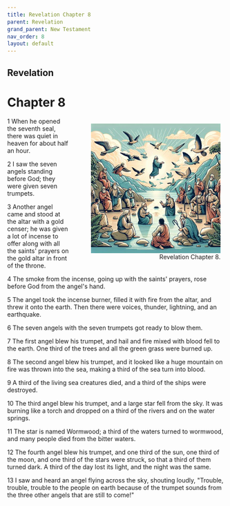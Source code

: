 ```yaml
---
title: Revelation Chapter 8
parent: Revelation
grand_parent: New Testament
nav_order: 8
layout: default
---
```


## Revelation

# Chapter 8

<figure style="float: right; margin-right: 10px;">
    <img src="/assets/Image/Revelation/500/8.jpg" alt="Revelation Chapter 8" style="width: 300px; height: 300px; float: right;padding-left: 10px;"/>
    <figcaption style="clear: both;text-align: right;">Revelation Chapter 8.</figcaption>
</figure>
1 When he opened the seventh seal, there was quiet in heaven for about half an hour.

2 I saw the seven angels standing before God; they were given seven trumpets.

3 Another angel came and stood at the altar with a gold censer; he was given a lot of incense to offer along with all the saints' prayers on the gold altar in front of the throne.

4 The smoke from the incense, going up with the saints' prayers, rose before God from the angel's hand.

5 The angel took the incense burner, filled it with fire from the altar, and threw it onto the earth. Then there were voices, thunder, lightning, and an earthquake.

6 The seven angels with the seven trumpets got ready to blow them.

7 The first angel blew his trumpet, and hail and fire mixed with blood fell to the earth. One third of the trees and all the green grass were burned up.

8 The second angel blew his trumpet, and it looked like a huge mountain on fire was thrown into the sea, making a third of the sea turn into blood.

9 A third of the living sea creatures died, and a third of the ships were destroyed.

10 The third angel blew his trumpet, and a large star fell from the sky. It was burning like a torch and dropped on a third of the rivers and on the water springs.

11 The star is named Wormwood; a third of the waters turned to wormwood, and many people died from the bitter waters.

12 The fourth angel blew his trumpet, and one third of the sun, one third of the moon, and one third of the stars were struck, so that a third of them turned dark. A third of the day lost its light, and the night was the same.

13 I saw and heard an angel flying across the sky, shouting loudly, "Trouble, trouble, trouble to the people on earth because of the trumpet sounds from the three other angels that are still to come!"


